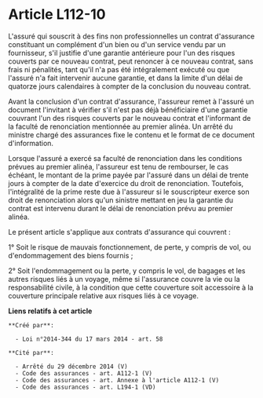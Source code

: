 # Article L112-10

L'assuré qui souscrit à des fins non professionnelles un contrat d'assurance constituant un complément d'un bien ou d'un
service vendu par un fournisseur, s'il justifie d'une garantie antérieure pour l'un des risques couverts par ce nouveau
contrat, peut renoncer à ce nouveau contrat, sans frais ni pénalités, tant qu'il n'a pas été intégralement exécuté ou que
l'assuré n'a fait intervenir aucune garantie, et dans la limite d'un délai de quatorze jours calendaires à compter de la
conclusion du nouveau contrat. 

Avant la conclusion d'un contrat d'assurance, l'assureur remet à l'assuré un document l'invitant à vérifier s'il n'est pas
déjà bénéficiaire d'une garantie couvrant l'un des risques couverts par le nouveau contrat et l'informant de la faculté de
renonciation mentionnée au premier alinéa. Un arrêté du ministre chargé des assurances fixe le contenu et le format de ce
document d'information. 

Lorsque l'assuré a exercé sa faculté de renonciation dans les conditions prévues au premier alinéa, l'assureur est tenu de
rembourser, le cas échéant, le montant de la prime payée par l'assuré dans un délai de trente jours à compter de la date
d'exercice du droit de renonciation. Toutefois, l'intégralité de la prime reste due à l'assureur si le souscripteur exerce
son droit de renonciation alors qu'un sinistre mettant en jeu la garantie du contrat est intervenu durant le délai de
renonciation prévu au premier alinéa. 

Le présent article s'applique aux contrats d'assurance qui couvrent : 

1° Soit le risque de mauvais fonctionnement, de perte, y compris de vol, ou d'endommagement des biens fournis ; 

2° Soit l'endommagement ou la perte, y compris le vol, de bagages et les autres risques liés à un voyage, même si l'assurance
couvre la vie ou la responsabilité civile, à la condition que cette couverture soit accessoire à la couverture principale
relative aux risques liés à ce voyage.

**Liens relatifs à cet article**

	**Créé par**:

	  - Loi n°2014-344 du 17 mars 2014 - art. 58

	**Cité par**:

	  - Arrêté du 29 décembre 2014 (V)
	  - Code des assurances - art. A112-1 (V)
	  - Code des assurances - art. Annexe à l'article A112-1 (V)
	  - Code des assurances - art. L194-1 (VD)
